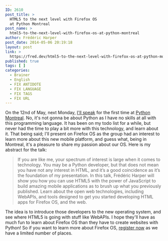 ```yaml
---
ID: 2610
post_title: >
  HTML5 to the next level with Firefox OS
  at Python Montreal
post_name: >
  html5-to-the-next-level-with-firefox-os-at-python-montreal
author: Frédéric Harper
post_date: 2014-05-06 20:19:18
layout: post
link: >
  https://fred.dev/html5-to-the-next-level-with-firefox-os-at-python-montreal/
published: true
tags: [ ]
categories:
  - Brainer
  - English
  - FIX ANTIDOTE
  - FIX LANGUAGE
  - FIX TAGS
  - FIX URL
---
```

On the 12nd of May, next Monday, <a title="Information on the Python Montreal event" href="https://montrealpython.org/en/2014/05/mp46/">I'll speak</a> for the first time at <a title="Python Montreal website" href="https://montrealpython.org/en/">Python Montreal</a>. No, it's not gonna be about Python as I have no skills at all with this programming language. It has been on my todo list for a while, but never had the time to play a bit more with this technology, and learn about it. That being said; I'll present on Firefox OS as the group had an interest to learn more about this new mobile platform, and guess what, being in Montreal, it's a pleasure to share my passion about our OS. Here is my abstract for the talk:
<blockquote>If you are like me, your spectrum of interest is large when it comes to technology. You may be a Python developer, but that does not mean you have not any interest in HTML, and it’s a good coincidence as it’s the foundation of my presentation. In this talk, Frédéric Harper will show you how you can use HTML5 with the power of JavaScript to build amazing mobile applications as to brush up what you previously published. Learn about the open web technologies, including WebAPIs, and tools designed to get you started developing HTML apps for Firefox OS, and the web.</blockquote>
The idea is to introduce those developers to the new operating system, and see where HTML5 is going with stuff like WebAPIs. I hope they'll have as much fun to learn about Firefox OS than they have to create websites with Python! So if you want to learn more about Firefox OS, <a title="Registration page for Python Montreal" href="https://www.eventbrite.ca/e/billets-montreal-python-46-electronic-frontier-frontiere-electronique-11544204025">register now</a> as we have a limited number of places.